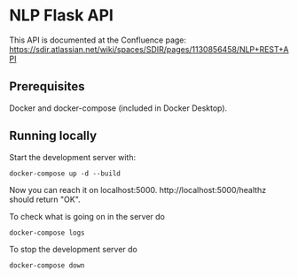 # NLP Flask API

This API is documented at the Confluence page: https://sdir.atlassian.net/wiki/spaces/SDIR/pages/1130856458/NLP+REST+API

## Prerequisites

Docker and docker-compose (included in Docker Desktop).

## Running locally

Start the development server with:

```console
docker-compose up -d --build
```
Now you can reach it on localhost:5000.
http://localhost:5000/healthz should return "OK".

To check what is going on in the server do

```console
docker-compose logs
```

To stop the development server do

```console
docker-compose down
```
